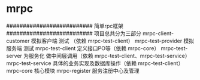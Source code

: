 # mrpc

##########################
简单rpc框架
##########################
项目总共分为三部分 
mrpc-client-customer 模拟客户端 测试 （依赖 mrpc-test-client）
mrpc-test-provider   模拟服务端 测试
    mrpc-test-client  定义接口PO等（依赖 mrpc-core）
    mrpc-test-server  为服务化 做中间层调用（依赖 mrpc-test-client、mrpc-test-service）
    mrpc-test-service 具体的业务实现及数据库操作（依赖 mrpc-test-client）
mrpc-core      核心模块
mrpc-register  服务注册中心及管理 
